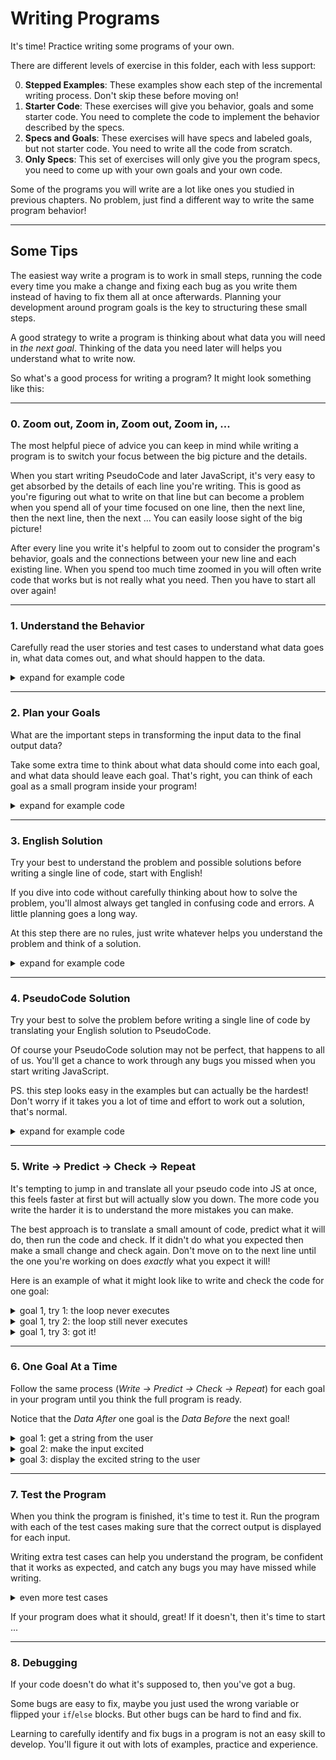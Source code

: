# Writing Programs

It's time! Practice writing some programs of your own.

There are different levels of exercise in this folder, each with less support:

0. **Stepped Examples**: These examples show each step of the incremental
   writing process. Don't skip these before moving on!
1. **Starter Code**: These exercises will give you behavior, goals and some
   starter code. You need to complete the code to implement the behavior
   described by the specs.
2. **Specs and Goals**: These exercises will have specs and labeled goals, but
   not starter code. You need to write all the code from scratch.
3. **Only Specs**: This set of exercises will only give you the program specs,
   you need to come up with your own goals and your own code.

Some of the programs you will write are a lot like ones you studied in previous
chapters. No problem, just find a different way to write the same program
behavior!

---

## Some Tips

The easiest way write a program is to work in small steps, running the code
every time you make a change and fixing each bug as you write them instead of
having to fix them all at once afterwards. Planning your development around
program goals is the key to structuring these small steps.

A good strategy to write a program is thinking about what data you will need in
_the next goal_. Thinking of the data you need later will helps you understand
what to write now.

So what's a good process for writing a program? It might look something like
this:

---

### 0. Zoom out, Zoom in, Zoom out, Zoom in, ...

The most helpful piece of advice you can keep in mind while writing a program is
to switch your focus between the big picture and the details.

When you start writing PseudoCode and later JavaScript, it's very easy to get
absorbed by the details of each line you're writing. This is good as you're
figuring out what to write on that line but can become a problem when you spend
all of your time focused on one line, then the next line, then the next line,
then the next ... You can easily loose sight of the big picture!

After every line you write it's helpful to zoom out to consider the program's
behavior, goals and the connections between your new line and each existing
line. When you spend too much time zoomed in you will often write code that
works but is not really what you need. Then you have to start all over again!

---

### 1. Understand the Behavior

Carefully read the user stories and test cases to understand what data goes in,
what data comes out, and what should happen to the data.

<details>
<summary>expand for example code</summary>
<br />

```js
'use strict';

/* Add Excitement

  a user can input any text and it will become excited.
    - given the user cancels: they are prompted again
    - given the input is a string: it will have an "!" added to the end

  test cases:
    ''      -> '!'
    '!'     -> '!!'
    'JS'    -> 'JS!'
    'hello' -> 'hello!'
*/
```

</details>

---

### 2. Plan your Goals

What are the important steps in transforming the input data to the final output
data?

Take some extra time to think about what data should come into each goal, and
what data should leave each goal. That's right, you can think of each goal as a
small program inside your program!

<details>
<summary>expand for example code</summary>
<br />

```js
'use strict';

/* Add Excitement

  a user can input any text and it will become excited.
    - given the user cancels: they are prompted again
    - given the input is a string: it will have an "!" added to the end

  test cases:
    ''      -> '!'
    '!'     -> '!!'
    'JS'    -> 'JS!'
    'hello' -> 'hello!'
*/

/* --- get a string from the user --- */
//  Data In:      a string or null
//  Data After:   the first string the user inputs

/* --- make the string excited --- */
//  Data Before:  the user's string
//  Data After:   the same text with an exclamation mark

/* --- display the string to the user --- */
//  Data Out:  an excited string
```

</details>

---

### 3. English Solution

Try your best to understand the problem and possible solutions before writing a
single line of code, start with English!

If you dive into code without carefully thinking about how to solve the problem,
you'll almost always get tangled in confusing code and errors. A little planning
goes a long way.

At this step there are no rules, just write whatever helps you understand the
problem and think of a solution.

<details>
<summary>expand for example code</summary>
<br />

```js
'use strict';

/* Add Excitement

  a user can input any text and it will become excited.
    - given the user cancels: they are prompted again
    - given the input is a string: it will have an "!" added to the end

  test cases:
    ''      -> '!'
    '!'     -> '!!'
    'JS'    -> 'JS!'
    'hello' -> 'hello!'
*/

/* --- get a string from the user --- */
//  Data In:      a string or null
//  Data After:   the first string the user inputs

/* get some text from the user
  it can be anything as long as it's a string
  should use `prompt` -> string or null
  and a while loop I think?
*/

/* --- make the string excited --- */
//  Data Before:  the user's string
//  Data After:   the same text with an exclamation mark

/*
  create a new variable to store the final message
  add an exclamation point to the end of their input
*/

/* --- display the string to the user --- */
//  Data Out:  an excited string

/*
  display the new string with an exclamation point
*/
```

</details>

---

### 4. PseudoCode Solution

Try your best to solve the problem before writing a single line of code by
translating your English solution to PseudoCode.

Of course your PseudoCode solution may not be perfect, that happens to all of
us. You'll get a chance to work through any bugs you missed when you start
writing JavaScript.

PS. this step looks easy in the examples but can actually be the hardest! Don't
worry if it takes you a lot of time and effort to work out a solution, that's
normal.

<details>
<summary>expand for example code</summary>
<br />

```js
'use strict';

/* Add Excitement

  a user can input any text and it will become excited.
    - given the user cancels: they are prompted again
    - given the input is a string: it will have an "!" added to the end

  test cases:
    ''      -> '!'
    '!'     -> '!!'
    'JS'    -> 'JS!'
    'hello' -> 'hello!'
*/

/* --- get a string from the user --- */
//  Data In:      a string or null
//  Data After:   the first string the user submits

/* get some text from the user
  it can be anything as long as it's a string
  should use `prompt` -> string or null
  and a while loop I think?
*/
// input <- ''
// WHILE: input === null
//   input <- prompt('enter something')
// :END WHILE

/* --- make the string excited --- */
//  Data Before:  the user's string
//  Data After:   the same text with an exclamation mark

/*
  create a new variable to store the final message
  add an exclamation point to the end of their input
*/
// output <- input + '!'

/* --- display the string to the user --- */
//  Data Out:  an excited string

/*
  display the new string with an exclamation point
*/
// alert(output)
```

</details>

---

### 5. Write -> Predict -> Check -> Repeat

It's tempting to jump in and translate all your pseudo code into JS at once,
this feels faster at first but will actually slow you down. The more code you
write the harder it is to understand the more mistakes you can make.

The best approach is to translate a small amount of code, predict what it will
do, then run the code and check. If it didn't do what you expected then make a
small change and check again. Don't move on to the next line until the one
you're working on does _exactly_ what you expect it will!

Here is an example of what it might look like to write and check the code for
one goal:

<details>
<summary>goal 1, try 1: the loop never executes</summary>
<br />

```js
'use strict';

/* Add Excitement

  a user can input any text and it will become excited.
    - given the user cancels: they are prompted again
    - given the input is a string: it will have an "!" added to the end

  test cases:
    ''      -> '!'
    '!'     -> '!!'
    'JS'    -> 'JS!'
    'hello' -> 'hello!'
*/

/* --- get a string from the user --- */
//  Data In:      a string or null
//  Data After:   the first string the user submits

// the initial value is not null, so the loop never executes
let input = '';
while (input === null) {
  input = prompt('enter something');
  console.log(input);
}
console.log(input);

/* --- make the string excited --- */
//  Data Before:  the user's string
//  Data After:   the same text with an exclamation mark

// output <- input + '!'

/* --- display the string to the user --- */
//  Data Out:  an excited string

// alert(output)
```

</details>

<details>
<summary>goal 1, try 2: the loop still never executes</summary>
<br />

```js
'use strict';

/* Add Excitement

  a user can input any text and it will become excited.
    - given the user cancels: they are prompted again
    - given the input is a string: it will have an "!" added to the end

  test cases:
    ''      -> '!'
    '!'     -> '!!'
    'JS'    -> 'JS!'
    'hello' -> 'hello!'
*/

/* --- get a string from the user --- */
//  Data In:      a string or null
//  Data After:   the first string the user submits

let input = null;
// oops,  used an assignment operator instead of a comparison
while ((input = null)) {
  input = prompt('enter something');
  console.log(input);
}
console.log(input);

/* --- make the string excited --- */
//  Data Before:  the user's string
//  Data After:   the same text with an exclamation mark

// output <- input + '!'

/* --- display the string to the user --- */
//  Data Out:  an excited string

// alert(output)
```

</details>

<details>
<summary>goal 1, try 3: got it!</summary>
<br />

```js
'use strict';

/* Add Excitement

  a user can input any text and it will become excited.
    - given the user cancels: they are prompted again
    - given the input is a string: it will have an "!" added to the end

  test cases:
    ''      -> '!'
    '!'     -> '!!'
    'JS'    -> 'JS!'
    'hello' -> 'hello!'
*/

/* --- get a string from the user --- */
//  Data In:      a string or null
//  Data After:   the first string the user submits

let input = null;
while (input === null) {
  input = prompt('enter something');
  console.log(input);
}
console.log(input);

/* --- make the string excited --- */
//  Data Before:  the user's string
//  Data After:   the same text with an exclamation mark

// output <- input + '!'

/* --- display the string to the user --- */
//  Data Out:  an excited string

// alert(output)
```

</details>

---

### 6. One Goal At a Time

Follow the same process (_Write -> Predict -> Check -> Repeat_) for each goal in
your program until you think the full program is ready.

Notice that the _Data After_ one goal is the _Data Before_ the next goal!

<details>
<summary>goal 1: get a string from the user</summary>
<br />

```js
'use strict';

/* Add Excitement

  a user can input any text and it will become excited.
    - given the user cancels: they are prompted again
    - given the input is a string: it will have an "!" added to the end

  test cases:
    ''      -> '!'
    '!'     -> '!!'
    'JS'    -> 'JS!'
    'hello' -> 'hello!'
*/

/* --- get a string from the user --- */
//  Data In:      a string or null
//  Data After:   the first string the user submits

let input = null;
while (input === null) {
  input = prompt('enter something');
  console.log(input);
}
console.log(input);

/* --- make the string excited --- */
//  Data Before:  the user's string
//  Data After:   the same text with an exclamation mark

// output <- input + '!'

/* --- display the string to the user --- */
//  Data Out:  an excited string

// alert(output)
```

</details>

<details>
<summary>goal 2: make the input excited</summary>
<br />

```js
'use strict';

/* Add Excitement

  a user can input any text and it will become excited.
    - given the user cancels: they are prompted again
    - given the input is a string: it will have an "!" added to the end

  test cases:
    ''      -> '!'
    '!'     -> '!!'
    'JS'    -> 'JS!'
    'hello' -> 'hello!'
*/

/* --- get a string from the user --- */
//  Data In:      a string or null
//  Data After:   the first string the user submits

let input = null;
while (input === null) {
  input = prompt('enter something');
  console.log(input);
}
console.log(input);

/* --- make the string excited --- */
//  Data Before:  the user's string
//  Data After:   the same string with an exclamation mark

let output = input + '!';
console.log(output);

/* --- display the string to the user --- */
//  Data Out:  an excited string

// alert(output)
```

</details>

<details>
<summary>goal 3: display the excited string to the user</summary>
<br />

```js
'use strict';

/* Add Excitement

  a user can input any text and it will become excited.
    - given the user cancels: they are prompted again
    - given the input is a string: it will have an "!" added to the end

  test cases:
    ''      -> '!'
    '!'     -> '!!'
    'JS'    -> 'JS!'
    'hello' -> 'hello!'
*/

/* --- get a string from the user --- */
//  Data In:      a string or null
//  Data After:   the first string the user submits

let input = null;
while (input === null) {
  input = prompt('enter something');
  console.log(input);
}
console.log(input);

/* --- make the string excited --- */
//  Data Before:  the user's string
//  Data After:   the same string with an exclamation mark

let output = input + '!';
console.log(output);

/* --- display the string to the user --- */
//  Data Out:  an excited string

// alert(output)
```

</details>

---

### 7. Test the Program

When you think the program is finished, it's time to test it. Run the program
with each of the test cases making sure that the correct output is displayed for
each input.

Writing extra test cases can help you understand the program, be confident that
it works as expected, and catch any bugs you may have missed while writing.

<details>
<summary>even more test cases</summary>
<br />

```js
'use strict';

/* Add Excitement

  a user can input any text and it will become excited.
    - given the user cancels: they are prompted again
    - given the input is a string: it will have an "!" added to the end

  test cases:
    ''      -> '!'
    '!'     -> '!!'
    'JS'    -> 'JS!'
    'hello' -> 'hello!'
    '123'   -> '123!'
    '..!!..'  -> '..!!..!'
    'HYF'   -> 'HYF!'
    'HYF!!' -> 'HYF!!!'
*/

/* --- get a string from the user --- */
//  Data In:      a string or null
//  Data After:   the first string the user submits

let input = null;
while (input === null) {
  input = prompt('enter something');
  console.log(input);
}
console.log(input);

/* --- make the string excited --- */
//  Data Before:  the user's string
//  Data After:   the same string with an exclamation mark

let output = input + '!';
console.log(output);

/* --- display the string to the user --- */
//  Data Out:  an excited string

alert(output);
```

</details>

If your program does what it should, great! If it doesn't, then it's time to
start ...

---

### 8. Debugging

If your code doesn't do what it's supposed to, then you've got a bug.

Some bugs are easy to fix, maybe you just used the wrong variable or flipped
your `if`/`else` blocks. But other bugs can be hard to find and fix.

Learning to carefully identify and fix bugs in a program is not an easy skill to
develop. You'll figure it out with lots of examples, practice and experience.

